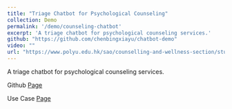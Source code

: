 ```yaml
---
title: "Triage Chatbot for Psychological Counseling"
collection: Demo
permalink: '/demo/counseling-chatbot'
excerpt: 'A triage chatbot for psychological counseling services.'
github: "https://github.com/chenbingxiayu/chatbot-demo"
video: ""
url: "https://www.polyu.edu.hk/sao/counselling-and-wellness-section/student-counselling/counselling/integrated-counselling-service/"
---
```


A triage chatbot for psychological counseling services.

Github <a href="https://github.com/chenbingxiayu/chatbot-demo">Page</a>

Use Case <a href="https://www.polyu.edu.hk/sao/counselling-and-wellness-section/student-counselling/counselling/integrated-counselling-service/">Page</a>

